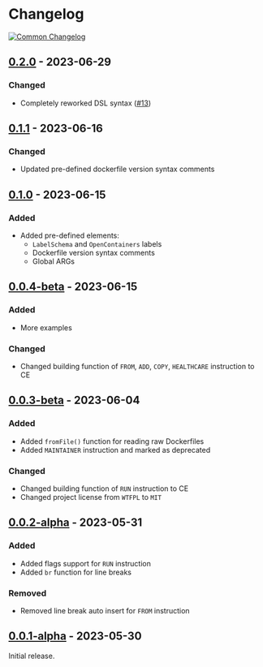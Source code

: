 # Changelog
[![Common Changelog](https://common-changelog.org/badge.svg)](https://common-changelog.org)


## [0.2.0] - 2023-06-29

### Changed

- Completely reworked DSL syntax ([#13](https://github.com/blbrdv/Tuffenuff/issues/13))


## [0.1.1] - 2023-06-16

### Changed

- Updated pre-defined dockerfile version syntax comments


## [0.1.0] - 2023-06-15

### Added

- Added pre-defined elements:
   - `LabelSchema` and `OpenContainers` labels
   - Dockerfile version syntax comments
   - Global ARGs


## [0.0.4-beta] - 2023-06-15

### Added

- More examples

### Changed

- Changed building function of `FROM`, `ADD`, `COPY`, `HEALTHCARE` instruction to CE


## [0.0.3-beta] - 2023-06-04

### Added

- Added `fromFile()` function for reading raw Dockerfiles
- Added `MAINTAINER` instruction and marked as deprecated

### Changed

- Changed building function of `RUN` instruction to CE
- Changed project license from `WTFPL` to `MIT`


## [0.0.2-alpha] - 2023-05-31

### Added

- Added flags support for `RUN` instruction
- Added `br` function for line breaks

### Removed

- Removed line break auto insert for `FROM` instruction


## [0.0.1-alpha] - 2023-05-30

Initial release.


[0.2.0]: https://github.com/blbrdv/Tuffenuff/releases/tag/v0.2.0
[0.1.1]: https://github.com/blbrdv/Tuffenuff/releases/tag/v0.1.1
[0.1.0]: https://github.com/blbrdv/Tuffenuff/releases/tag/v0.1.0
[0.0.4-beta]: https://github.com/blbrdv/Tuffenuff/releases/tag/v0.0.4-beta
[0.0.3-beta]: https://github.com/blbrdv/Tuffenuff/releases/tag/v0.0.3-beta
[0.0.2-alpha]: https://github.com/blbrdv/Tuffenuff/releases/tag/v0.0.2-alpha
[0.0.1-alpha]: https://www.nuget.org/packages/Tuffenuff/0.0.1-alpha
